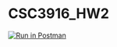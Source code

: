 # CSC3916_HW2
[![Run in Postman](https://run.pstmn.io/button.svg)](https://app.getpostman.com/run-collection/8ec6d7a97b8da31f92c4)
